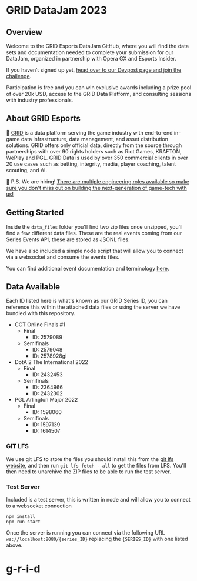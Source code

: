 # GRID DataJam 2023

## Overview
Welcome to the GRID Esports DataJam GitHub, where you will find the data sets and documentation needed to complete your submission for our DataJam, organized in partnership with Opera GX and Esports Insider.

If you haven’t signed up yet, [head over to our Devpost page and join the challenge](http://grid-esports-datajam23.devpost.com).

Participation is free and you can win exclusive awards including a prize pool of over 20k USD, access to the GRID Data Platform, and consulting sessions with industry professionals.

## About GRID Esports
:wave: [GRID](https://grid.gg) is a data platform serving the game industry with end-to-end in-game data infrastructure, data management, and asset distribution solutions. GRID offers only official data, directly from the source through partnerships with over 90 rights holders such as Riot Games, KRAFTON, WePlay and PGL. GRID Data is used by over 350 commercial clients in over 20 use cases such as betting, integrity, media, player coaching, talent scouting, and AI.

:tada: P.S. We are hiring! [There are multiple engineering roles available so make sure you don't miss out on building the next-generation of game-tech with us!](https://grid.recruitee.com)

## Getting Started
Inside the `data_files` folder you'll find two zip files once unzipped, you'll find a few different data files. These are the real events coming from our Series Events API, these are stored as JSONL files.

We have also included a simple node script that will allow you to connect via a websocket and consume the events files.

You can find additional event documentation and terminology [here](https://docs.google.com/document/d/1FPkcvrgtKSyPmnxSWM4xITzaxDMHikz3PHOQLxvoJao/edit?usp=sharing).

## Data Available
Each ID listed here is what's known as our GRID Series ID, you can reference this within the attached data files or using the server we have bundled with this repository. 

-   CCT Online Finals #1
	-   Final 
		- ID: 2579089
	-   Semifinals
		- ID: 2579048
		- ID: 2578928gi
-   DotA 2 The International 2022
	-   Final 
		- ID: 2432453
	-   Semifinals
		- ID: 2364966
		- ID: 2432302
-   PGL Arlington Major 2022
	-   Final 
		- ID: 1598060
	-   Semifinals
		- ID: 1597139
		- ID: 1614507

### GIT LFS
We use git LFS to store the files you should install this from the [git lfs website](https://git-lfs.com/), and then run `git lfs fetch --all` to get the files from LFS. You'll then need to unarchive the ZIP files to be able to run the test server. 

### Test Server
Included is a test server, this is written in node and will allow you to connect to a websocket connection 

```
npm install
npm run start
```

Once the server is running you can connect via the following URL `ws://localhost:8080/{series_ID}` replacing the `{SERIES_ID}` with one listed above. 
# g-r-i-d
